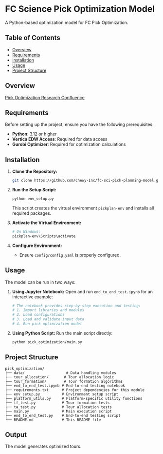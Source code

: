 # FC Science Pick Optimization Model

A Python-based optimization model for FC Pick Optimization. 
## Table of Contents
- [Overview](#overview)
- [Requirements](#requirements)
- [Installation](#installation)
- [Usage](#usage)
- [Project Structure](#project-structure)

## Overview

[Pick Optimization Research Confluence](https://chewyinc.atlassian.net/l/cp/XqjmR7KM) 

## Requirements

Before setting up the project, ensure you have the following prerequisites:

- **Python**: 3.12 or higher
- **Vertica EDW Access**: Required for data access
- **Gurobi Optimizer**: Required for optimization calculations

## Installation

1. **Clone the Repository:**
   ```bash
   git clone https://github.com/Chewy-Inc/fc-sci-pick-planning-model.git
   ```

2. **Run the Setup Script:**
   ```bash
   python env_setup.py
   ```
   This script creates the virtual environment `pickplan-env` and installs all required packages.

3. **Activate the Virtual Environment:**
   ```bash
   # On Windows:
   pickplan-env\Scripts\activate
   ```

4. **Configure Environment:**
   - Ensure `config/config.yaml` is properly configured.


## Usage

The model can be run in two ways:

1. **Using Jupyter Notebook:**
   Open and run `end_to_end_test.ipynb` for an interactive example:
   ```python
   # The notebook provides step-by-step execution and testing:
   # 1. Import libraries and modules
   # 2. Load configurations
   # 3. Load and validate input data
   # 4. Run pick optimization model
   ```

2. **Using Python Script:**
   Run the main script directly:
   ```bash
   python pick_optimization/main.py
   ```

## Project Structure

```plaintext
pick_optimization/
├── data/                   # Data handling modules
├── tour_allocation/       # Tour allocation logic
├── tour_formation/        # Tour formation algorithms
├── end_to_end_test.ipynb # End-to-end testing notebook
├── requirements.txt      # Project dependencies for this module
├── env_setup.py          # Environment setup script
├── platform_utils.py     # Platform-specific utility functions
├── tf_test.py            # Tour formation tests
├── ta_test.py            # Tour allocation tests
├── main.py               # Main execution script
├── end_to_end_test.py    # End-to-end testing script
└── README.md             # This README file
```

## Output

The model generates optimized tours.


